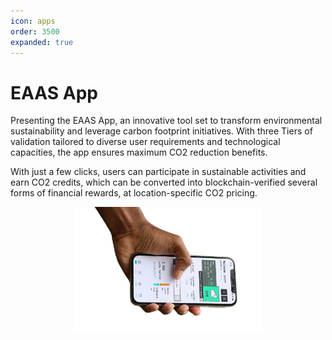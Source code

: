 ```yaml
---
icon: apps
order: 3500
expanded: true
---
```


# EAAS App
Presenting the EAAS App, an innovative tool set to transform environmental sustainability and leverage carbon footprint initiatives. With three Tiers of validation tailored to diverse user requirements and technological capacities, the app ensures maximum CO2 reduction benefits.

With just a few clicks, users can participate in sustainable activities and earn CO2 credits, which can be converted into blockchain-verified several forms of financial rewards, at location-specific CO2 pricing.

<div style="text-align:center;">
    <img src="/src/updated/LEFT.png" width="300" alt="LEFT">
</div>


